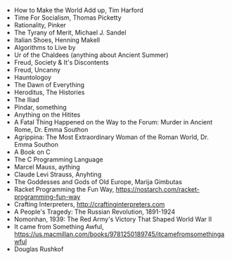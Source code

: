 * How to Make the World Add up, Tim Harford
* Time For Socialism, Thomas Picketty
* Rationality, Pinker
* The Tyrany of Merit, Michael J. Sandel
* Italian Shoes, Henning Makell
* Algorithms to Live by
* Ur of the Chaldees (anything about Ancient Summer)
* Freud, Society & It's Discontents
* Freud, Uncanny
* Hauntologoy
* The Dawn of Everything
* Heroditus, The Histories
* The Iliad
* Pindar, something
* Anything on the Hitites
* A Fatal Thing Happened on the Way to the Forum: Murder in Ancient Rome, Dr. Emma Southon
* Agrippina: The Most Extraordinary Woman of the Roman World, Dr. Emma Southon
* A Book on C
* The C Programming Language
* Marcel Mauss, aything
* Claude Levi Strauss, Anyhting
* The Goddesses and Gods of Old Europe, Marija Gimbutas
* Racket Programming the Fun Way, https://nostarch.com/racket-programming-fun-way
* Crafting Interpreters, http://craftinginterpreters.com
* A People's Tragedy: The Russian Revolution, 1891-1924
* Nomonhan, 1939: The Red Army's Victory That Shaped World War II
* It came from Something Awful, https://us.macmillan.com/books/9781250189745/itcamefromsomethingawful
* Douglas Rushkof
